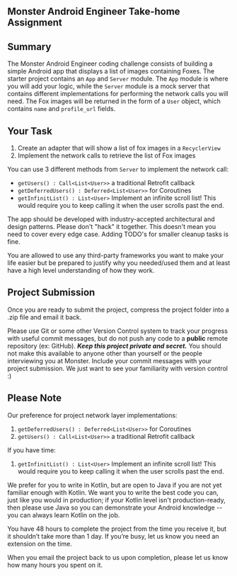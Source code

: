 ## Monster Android Engineer Take-home Assignment

## Summary
The Monster Android Engineer coding challenge consists of building a simple Android app that displays a list of images containing Foxes. The starter project contains an `App` and `Server` module. The `App` module is where you will add your logic, while the `Server` module is a mock server that contains different implementations for performing the network calls you will need. The Fox images will be returned in the form of a `User` object, which contains `name` and `profile_url` fields.

## Your Task
1) Create an adapter that will show a list of fox images in a `RecyclerView`
2) Implement the network calls to retrieve the list of Fox images

You can use 3 different methods from `Server` to implement the network call:
* `getUsers() : Call<List<User>>` a traditional Retrofit callback
* `getDeferredUsers() : Deferred<List<User>>` for Coroutines
* `getInfinitList() : List<User>`  Implement an infinite scroll list! This would require you to keep calling it when the user scrolls past the end.

The app should be developed with industry-accepted architectural and design patterns. Please don't "hack" it together. This doesn't mean you need to cover every edge case. Adding TODO's for smaller cleanup tasks is fine. 

You are allowed to use any third-party frameworks you want to make your life easier but be prepared to justify why you needed/used them and at least have a high level understanding of how they work.

## Project Submission
Once you are ready to submit the project, compress the project folder into a .zip file and email it back.

Please use Git or some other Version Control system to track your progress with useful commit messages, but do not push any code to a **public** remote repository (ex: GitHub). **_Keep this project private and secret._** You should not make this available to anyone other than yourself or the people interviewing you at Monster.  Include your commit messages with your project submission. We just want to see your familiarity with version control :)

## Please Note
Our preference for project network layer implementations: 
1. `getDeferredUsers() : Deferred<List<User>>` for Coroutines
2. `getUsers() : Call<List<User>>` a traditional Retrofit callback

If you have time:
1. `getInfinitList() : List<User>`  Implement an infinite scroll list! This would require you to keep calling it when the user scrolls past the end.

We prefer for you to write in Kotlin, but are open to Java if you are not yet familiar enough with Kotlin. We want you to write the best code you can, just like you would in production; if your Kotlin level isn't production-ready, then please use Java so you can demonstrate your Android knowledge -- you can always learn Kotlin on the job.

You have 48 hours to complete the project from the time you receive it, but it shouldn’t take more than 1 day. If you’re busy, let us know you need an extension on the time. 

When you email the project back to us upon completion, please let us know how many hours you spent on it. 
